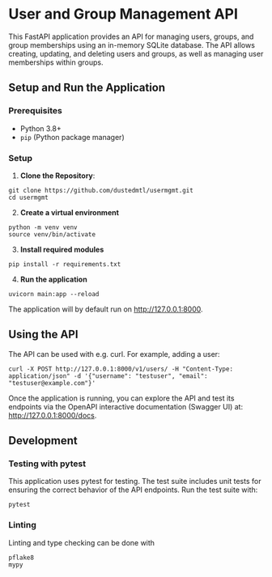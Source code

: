 # User and Group Management API

This FastAPI application provides an API for managing users, groups, and group memberships using an in-memory SQLite database. The API allows creating, updating, and deleting users and groups, as well as managing user memberships within groups.

## Setup and Run the Application

### Prerequisites

- Python 3.8+
- `pip` (Python package manager)

### Setup

1. **Clone the Repository**:

```
git clone https://github.com/dustedmtl/usermgmt.git
cd usermgmt
```

2. **Create a virtual environment**

```
python -m venv venv
source venv/bin/activate
```

3. **Install required modules**

```
pip install -r requirements.txt
```

4. **Run the application**

```
uvicorn main:app --reload
```

The application will by default run on http://127.0.0.1:8000.

## Using the API

The API can be used with e.g. curl. For example, adding a user:

```
curl -X POST http://127.0.0.1:8000/v1/users/ -H "Content-Type: application/json" -d '{"username": "testuser", "email": "testuser@example.com"}'
```

Once the application is running, you can explore the API and test its endpoints via the OpenAPI interactive documentation (Swagger UI) at: http://127.0.0.1:8000/docs.

## Development
### Testing with pytest

This application uses pytest for testing. The test suite includes unit tests for ensuring the correct behavior of the API endpoints. Run the test suite with:

```
pytest
```

### Linting

Linting and type checking can be done with

```
pflake8
mypy
```


